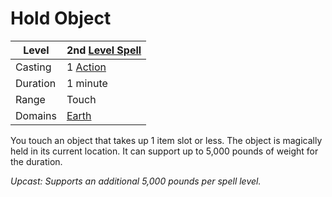 # Hold Object

| Level    | 2nd [Level Spell](../../../Spell%20Level.md)                                           |
| -------- | --------------------------------------------------- |
| Casting  | 1 [Action](../../../../Game%20Procedures/Action.md) |
| Duration | 1 minute                                            |
| Range    | Touch                                               |
| Domains  | [Earth](../../../Spell%20Domains/Earth.md)          |

You touch an object that takes up 1 item slot or less. The object is magically held in its current location. It can support up to 5,000 pounds of weight for the duration.

*Upcast: Supports an additional 5,000 pounds per spell level.*